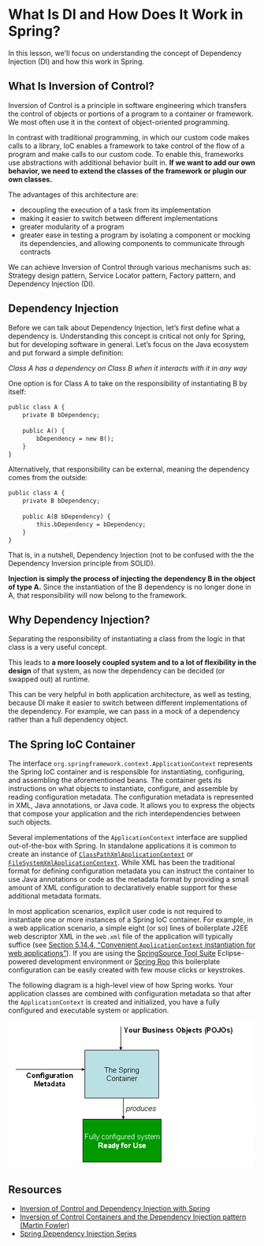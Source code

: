 # What Is DI and How Does It Work in Spring?

In this lesson, we'll focus on understanding the concept of Dependency Injection (DI) and how this work in Spring.

## What Is Inversion of Control?

Inversion of Control is a principle in software engineering which transfers the control of objects or portions of a program to a container or framework. We most often use it in the context of object-oriented programming.

In contrast with traditional programming, in which our custom code makes calls to a library, IoC enables a framework to take control of the flow of a program and make calls to our custom code. To enable this, frameworks use abstractions with additional behavior built in. **If we want to add our own behavior, we need to extend the classes of the framework or plugin our own classes.**

The advantages of this architecture are:
* decoupling the execution of a task from its implementation
* making it easier to switch between different implementations
* greater modularity of a program
* greater ease in testing a program by isolating a component or mocking its dependencies, and allowing components to communicate through contracts

We can achieve Inversion of Control through various mechanisms such as: Strategy design pattern, Service Locator pattern, Factory pattern, and Dependency Injection (DI).


## Dependency Injection

Before we can talk about Dependency Injection, let’s first define what a dependency is. Understanding this concept is critical not only for Spring, but for developing software in general. Let’s focus on the Java ecosystem and put forward a simple definition:

_Class A has a dependency on Class B when it interacts with it in any way_

One option is for Class A to take on the responsibility of instantiating B by itself:

```
public class A {
    private B bDependency;
  
    public A() {
        bDependency = new B();    
    }
}
```

Alternatively, that responsibility can be external, meaning the dependency comes from the outside:

```
public class A {
    private B bDependency;
    
    public A(B bDependency) {
        this.bDependency = bDependency;
    }
}
```

That is, in a nutshell, Dependency Injection (not to be confused with the the Dependency Inversion principle from SOLID).

**Injection is simply the process of injecting the dependency B in the object of type A.** Since the instantiation of the B dependency is no longer done in A, that responsibility will now belong to the framework.

## Why Dependency Injection?

Separating the responsibility of instantiating a class from the logic in that class is a very useful concept.

This leads to **a more loosely coupled system and to a lot of flexibility in the design** of that system, as now the dependency can be decided (or swapped out) at runtime.

This can be very helpful in both application architecture, as well as testing, because DI make it easier to switch between different implementations of the dependency. For example, we can pass in a mock of a dependency rather than a full dependency object.

## The Spring IoC Container
The interface `org.springframework.context.ApplicationContext` represents the Spring IoC container and is responsible for instantiating, configuring, and assembling the aforementioned beans. The container gets its instructions on what objects to instantiate, configure, and assemble by reading configuration metadata. The configuration metadata is represented in XML, Java annotations, or Java code. It allows you to express the objects that compose your application and the rich interdependencies between such objects.

Several implementations of the `ApplicationContext` interface are supplied out-of-the-box with Spring. In standalone applications it is common to create an instance of [`ClassPathXmlApplicationContext`](http://static.springsource.org/spring/docs/current/api/org/springframework/context/support/ClassPathXmlApplicationContext.html) or [`FileSystemXmlApplicationContext`](http://static.springsource.org/spring/docs/current/api/org/springframework/context/support/FileSystemXmlApplicationContext.html). While XML has been the traditional format for defining configuration metadata you can instruct the container to use Java annotations or code as the metadata format by providing a small amount of XML configuration to declaratively enable support for these additional metadata formats.

In most application scenarios, explicit user code is not required to instantiate one or more instances of a Spring IoC container. For example, in a web application scenario, a simple eight (or so) lines of boilerplate J2EE web descriptor XML in the `web.xml` file of the application will typically suffice (see [Section 5.14.4, “Convenient `ApplicationContext` instantiation for web applications”](https://docs.spring.io/spring-framework/docs/3.2.x/spring-framework-reference/html/beans.html#context-create "5.14.4 Convenient ApplicationContext instantiation for web applications")). If you are using the [SpringSource Tool Suite](http://www.springsource.com/produts/sts) Eclipse-powered development environment or [Spring Roo](http://www.springsource.org/roo) this boilerplate configuration can be easily created with few mouse clicks or keystrokes.

The following diagram is a high-level view of how Spring works. Your application classes are combined with configuration metadata so that after the `ApplicationContext` is created and initialized, you have a fully configured and executable system or application.

![](images/m2-container-magic.png)

## Resources
- [Inversion of Control and Dependency Injection with Spring](https://www.baeldung.com/inversion-control-and-dependency-injection-in-spring)
- [Inversion of Control Containers and the Dependency Injection pattern (Martin Fowler)](https://martinfowler.com/articles/injection.html)
- [Spring Dependency Injection Series](https://www.baeldung.com/spring-dependency-injection)
